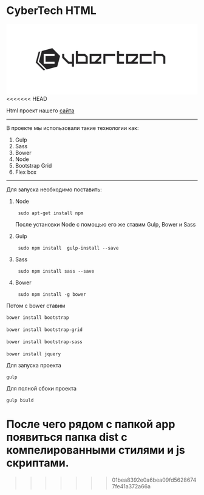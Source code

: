 CyberTech HTML 
===================



 ![ ](/app/img/cyber_white.png  "CyberTech Logo")
<<<<<<< HEAD
 
 
 
 Html проект нашего [сайта](cyber-technology.net)
 ***
 В проекте мы использовали такие технологии как:
  1.  Gulp
  2. Sass
  3. Bower
  4. Node
  5. Bootstrap Grid
  6. Flex box
  ***
 
Для запуска необходимо поставить:

1. Node
	
		sudo apt-get install npm

	После установки Node с помощью его же ставим Gulp, Bower и Sass

2. Gulp

		sudo npm install  gulp-install --save
	
3. Sass
	
		sudo npm install sass --save
	
4. Bower
	
		sudo npm install -g bower
	
Потом с bower ставим 

	bower install bootstrap
	
	bower install bootstrap-grid
	
	bower install bootstrap-sass
	
	bower install jquery
	
Для запуска проекта 
	
	gulp
	

Для полной сбоки проекта 

	gulp biuld 
	
После чего рядом с папкой app появиться папка dist с компелированными стилями и js скриптами.
=======
>>>>>>> 01bea8392e0a6bea09fd56286747fe41a372a66a
